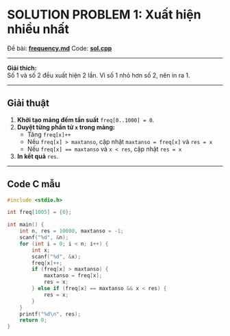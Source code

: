 # SOLUTION PROBLEM 1: Xuất hiện nhiều nhất

Đề bài: **[frequency.md](../frequency.md)**
Code: **[sol.cpp](sol.cpp)**

---

**Giải thích:**  
Số 1 và số 2 đều xuất hiện 2 lần. Vì số 1 nhỏ hơn số 2, nên in ra 1.

---

## Giải thuật

1. **Khởi tạo mảng đếm tần suất** `freq[0..1000] = 0`.  
2. **Duyệt từng phần tử `x` trong mảng:**  
   - Tăng `freq[x]++`  
   - Nếu `freq[x] > maxtanso`, cập nhật `maxtanso = freq[x]` và `res = x`  
   - Nếu `freq[x] == maxtanso` và `x < res`, cập nhật `res = x`  
3. **In kết quả** `res`.

---

## Code C mẫu

```c
#include <stdio.h>

int freq[1005] = {0};

int main() {
    int n, res = 10000, maxtanso = -1;
    scanf("%d", &n);
    for (int i = 0; i < n; i++) {
        int x;
        scanf("%d", &x);
        freq[x]++;
        if (freq[x] > maxtanso) {
            maxtanso = freq[x];
            res = x;
        } else if (freq[x] == maxtanso && x < res) {
            res = x;
        }
    }
    printf("%d\n", res);
    return 0;
}